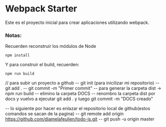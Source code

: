 # Webpack Starter

Este es el proyecto inicial para crear aplicaciones utilizando webpack.

### Notas:
Recuerden reconstruir los módulos de Node
```
npm install
```

Y para construir el build, recuerden:
```
npm run build
```

// para subir un proyecto a github
--  git init (para inicilizar mi repositorio)
-- git add .
-- git commit -m "Primer commit"
-- para generar la carpeta dist -> npm run build
-- elimino la carpeta DOCS
-- renombro la carpeta dist por docs y vuelvo a ejecutar git add . y luego git commit -m "DOCS creado"

-- lo siguiente por hacer es enlazar el repositorio local de github(estos comandos se sacan de la pagina)
-- git remote add origin https://github.com/diamelafeulien/todo-js.git
-- git push -u origin master
